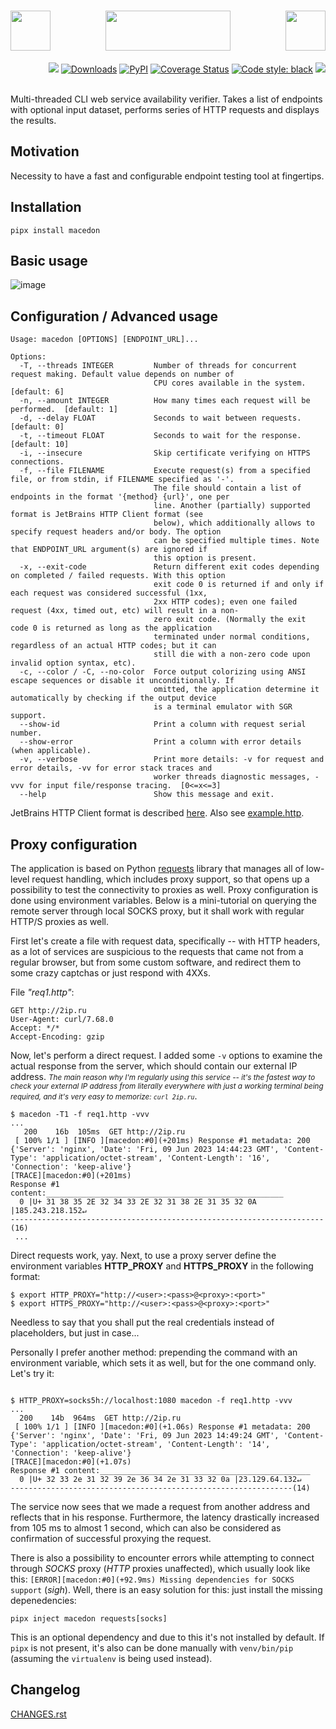 <h1 align="center">
   <!-- es7s/macedon -->
   <a href="##"><img align="left" src="https://s3.eu-north-1.amazonaws.com/dp2.dl/readme/es7s/macedon/logo.png?v=2" width="64" height="64"></a>
   <a href="##"><img align="center" src="https://s3.eu-north-1.amazonaws.com/dp2.dl/readme/es7s/macedon/label.png" width="200" height="64"></a>
   <a href="##"><img align="right" src="https://s3.eu-north-1.amazonaws.com/dp2.dl/readme/empty.png" width="64" height="64"></a>
</h1>
<div align="right">
  <a href="##"><img src="https://img.shields.io/badge/python-3.10-3776AB?logo=python&logoColor=white&labelColor=333333"></a>
  <a href="https://pepy.tech/project/macedon/"><img alt="Downloads" src="https://pepy.tech/badge/macedon"></a>
  <a href="https://pypi.org/project/macedon/"><img alt="PyPI" src="https://img.shields.io/pypi/v/macedon"></a>
  <a href='https://coveralls.io/github/es7s/macedon?branch=master'><img src='https://coveralls.io/repos/github/es7s/macedon/badge.svg?branch=master' alt='Coverage Status' /></a>
  <a href="https://github.com/psf/black"><img alt="Code style: black" src="https://img.shields.io/badge/code%20style-black-000000.svg"></a>
  <a href="##"><img src="https://wakatime.com/badge/user/8eb9e217-791b-436f-b729-81eb63e84b08/project/1d26a427-aecb-4192-965d-119e9a86cdd9.svg"></a>
</div>
<br>


Multi-threaded CLI web service availability verifier. Takes a list of endpoints with optional input dataset, performs series of HTTP requests and displays the results.


## Motivation

Necessity to have a fast and configurable endpoint testing tool at fingertips.


## Installation

    pipx install macedon


## Basic usage

![image](https://user-images.githubusercontent.com/50381946/211187585-2e932cde-f8f6-4d91-9769-962b6efdfe07.png)


## Configuration / Advanced usage

    Usage: macedon [OPTIONS] [ENDPOINT_URL]...
    
    Options:
      -T, --threads INTEGER         Number of threads for concurrent request making. Default value depends on number of
                                    CPU cores available in the system.  [default: 6]
      -n, --amount INTEGER          How many times each request will be performed.  [default: 1]
      -d, --delay FLOAT             Seconds to wait between requests.  [default: 0]
      -t, --timeout FLOAT           Seconds to wait for the response.  [default: 10]
      -i, --insecure                Skip certificate verifying on HTTPS connections.
      -f, --file FILENAME           Execute request(s) from a specified file, or from stdin, if FILENAME specified as '-'.
                                    The file should contain a list of endpoints in the format '{method} {url}', one per
                                    line. Another (partially) supported format is JetBrains HTTP Client format (see
                                    below), which additionally allows to specify request headers and/or body. The option
                                    can be specified multiple times. Note that ENDPOINT_URL argument(s) are ignored if
                                    this option is present.
      -x, --exit-code               Return different exit codes depending on completed / failed requests. With this option
                                    exit code 0 is returned if and only if each request was considered successful (1xx,
                                    2xx HTTP codes); even one failed request (4xx, timed out, etc) will result in a non-
                                    zero exit code. (Normally the exit code 0 is returned as long as the application
                                    terminated under normal conditions, regardless of an actual HTTP codes; but it can
                                    still die with a non-zero code upon invalid option syntax, etc).
      -c, --color / -C, --no-color  Force output colorizing using ANSI escape sequences or disable it unconditionally. If
                                    omitted, the application determine it automatically by checking if the output device
                                    is a terminal emulator with SGR support.
      --show-id                     Print a column with request serial number.
      --show-error                  Print a column with error details (when applicable).
      -v, --verbose                 Print more details: -v for request and error details, -vv for error stack traces and
                                    worker threads diagnostic messages, -vvv for input file/response tracing.  [0<=x<=3]
      --help                        Show this message and exit.


JetBrains HTTP Client format is described [here](https://jetbrains.com/help/idea/exploring-http-syntax.html). Also see [example.http](./example.http).


## Proxy configuration

The application is based on Python [requests](https://pypi.org/project/requests) library that manages all of low-level request handling, which includes proxy support, so that opens up a possibility to test the connectivity to proxies as well. Proxy configuration is done using environment variables. Below is a mini-tutorial on querying the remote server through local SOCKS proxy, but it shall work with regular HTTP/S proxies as well.

First let's create a file with request data, specifically -- with HTTP headers, as a lot of services are suspicious to the requests that came not from a regular browser, but from some custom software, and redirect them to some crazy captchas or just respond with 4XXs.

File *"req1.http"*:
```http request
GET http://2ip.ru
User-Agent: curl/7.68.0
Accept: */*
Accept-Encoding: gzip
```

Now, let's perform a direct request. I added some `-v` options to examine the actual response from the server, which should contain our external IP address. <small>*The main reason why I'm regularly using this service -- it's the fastest way to check your external IP address from literally everywhere with just a working terminal being required, and it's very easy to memorize: `curl 2ip.ru`*</small>.

```console
$ macedon -T1 -f req1.http -vvv
...
   200    16b  105ms  GET http://2ip.ru                                                                               
 [ 100% 1/1 ] [INFO ][macedon:#0](+201ms) Response #1 metadata: 200 {'Server': 'nginx', 'Date': 'Fri, 09 Jun 2023 14:44:23 GMT', 'Content-Type': 'application/octet-stream', 'Content-Length': '16', 'Connection': 'keep-alive'}
[TRACE][macedon:#0](+201ms) 
Response #1 content:_____________________________________________________
  0 |U+ 31 38 35 2E 32 34 33 2E 32 31 38 2E 31 35 32 0A |185.243.218.152↵
----------------------------------------------------------------------(16)
 ...
```

Direct requests work, yay. Next, to use a proxy server define the environment variables **HTTP_PROXY** and **HTTPS_PROXY** in the following format:

```console
$ export HTTP_PROXY="http://<user>:<pass>@<proxy>:<port>"
$ export HTTPS_PROXY="http://<user>:<pass>@<proxy>:<port>"
```

Needless to say that you shall put the real credentials instead of placeholders, but just in case... 

Personally I prefer another method: prepending the command with an environment variable, which sets it as well, but for the one command only. Let's try it:

```console

$ HTTP_PROXY=socks5h://localhost:1080 macedon -f req1.http -vvv
...
  200    14b  964ms  GET http://2ip.ru                                                                               
 [ 100% 1/1 ] [INFO ][macedon:#0](+1.06s) Response #1 metadata: 200 {'Server': 'nginx', 'Date': 'Fri, 09 Jun 2023 14:49:24 GMT', 'Content-Type': 'application/octet-stream', 'Content-Length': '14', 'Connection': 'keep-alive'}
[TRACE][macedon:#0](+1.07s) 
Response #1 content:_______________________________________________
  0 |U+ 32 33 2e 31 32 39 2e 36 34 2e 31 33 32 0a |23.129.64.132↵  
---------------------------------------------------------------(14)
```
The service now sees that we made a request from another address and reflects that in his response. Furthermore,  the latency drastically increased from 105 ms to almost 1 second, which can also be considered as confirmation of successful proxying the request.

There is also a possibility to encounter errors while attempting to connect through *SOCKS* proxy (*HTTP* proxies unaffected), which usually look like this: `[ERROR][macedon:#0](+92.9ms) Missing dependencies for SOCKS support` (*sigh*). Well, there is an easy solution for this: just install the missing depenedencies:

```console
pipx inject macedon requests[socks]
```

This is an optional dependency and due to this it's not installed by default. If `pipx` is not present, it's also can be done manually with `venv/bin/pip` (assuming the `virtualenv` is being used instead).


## Changelog

[CHANGES.rst](CHANGES.rst)
